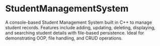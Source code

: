 # StudentManagementSystem
A console-based Student Management System built in C++ to manage student records. Features include adding, updating, deleting, displaying, and searching student details with file-based persistence. Ideal for demonstrating OOP, file handling, and CRUD operations.
